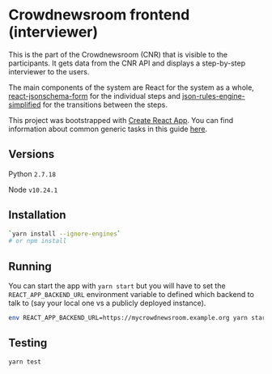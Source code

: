 # Crowdnewsroom frontend (interviewer)

This is the part of the Crowdnewsroom (CNR) that is visible to the participants. It gets data from the CNR API
and displays a step-by-step interviewer to the users.

The main components of the system are React for the system as a whole, [react-jsonschema-form] for the individual
steps and [json-rules-engine-simplified] for the transitions between the steps.

This project was bootstrapped with [Create React App](https://github.com/facebookincubator/create-react-app). You can find information about common generic tasks in this guide [here](https://github.com/facebookincubator/create-react-app/blob/master/packages/react-scripts/template/README.md).

## Versions

Python `2.7.18`

Node `v10.24.1`

## Installation

```bash
`yarn install --ignore-engines`
# or npm install
```

## Running

You can start the app with `yarn start` but you will have to set the `REACT_APP_BACKEND_URL` environment
variable to defined which backend to talk to (say your local one vs a publicly deployed instance).

```bash
env REACT_APP_BACKEND_URL=https://mycrowdnewsroom.example.org yarn start
```

## Testing

```bash
yarn test
```

[react-jsonschema-form]: https://github.com/mozilla-services/react-jsonschema-form
[json-rules-engine-simplified]: https://github.com/RxNT/json-rules-engine-simplified
